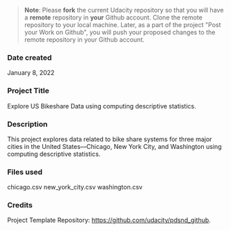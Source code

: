 >**Note**: Please **fork** the current Udacity repository so that you will have a **remote** repository in **your** Github account. Clone the remote repository to your local machine. Later, as a part of the project "Post your Work on Github", you will push your proposed changes to the remote repository in your Github account.

### Date created
January 8, 2022

### Project Title
Explore US Bikeshare Data using computing descriptive statistics.

### Description
This project explores data related to bike share systems for three major cities in the United States—Chicago, New York City, and Washington using computing descriptive statistics.

### Files used
chicago.csv
new_york_city.csv
washington.csv

### Credits
Project Template Repository: https://github.com/udacity/pdsnd_github.
